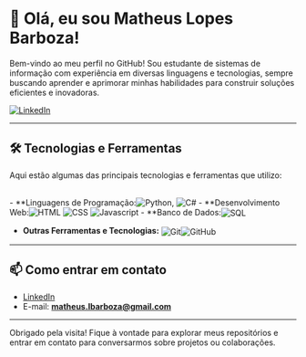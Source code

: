 # 👋 Olá, eu sou Matheus Lopes Barboza!

Bem-vindo ao meu perfil no GitHub! Sou estudante de sistemas de informação com experiência em diversas linguagens e tecnologias, sempre buscando aprender e aprimorar minhas habilidades para construir soluções eficientes e inovadoras.

[![LinkedIn](https://img.shields.io/badge/-LinkedIn-blue?style=flat&logo=linkedin&logoColor=white)](https://www.linkedin.com/in/matheus-lopes-515675219/)

---

## 🛠 Tecnologias e Ferramentas

Aqui estão algumas das principais tecnologias e ferramentas que utilizo:

<div style="dispplay: inline_block"><br/>
- **Linguagens de Programação:<img align="center "alt="Python" src="https://img.shields.io/badge/Python-3776AB?style=for-the-badge&logo=python&logoColor=white"/>, <img align="center "alt="C#" src="https://img.shields.io/badge/C%23-239120?style=for-the-badge&logo=c-sharp&logoColor=white"/>
- **Desenvolvimento Web:<img align="center "alt="HTML" src="https://img.shields.io/badge/HTML-239120?style=for-the-badge&logo=html5&logoColor=white"/>
<img align="center "alt="CSS" src="https://img.shields.io/badge/CSS-239120?&style=for-the-badge&logo=css3&logoColor=white"/>
<img align="center "alt="Javascript" src="https://img.shields.io/badge/JavaScript-F7DF1E?style=for-the-badge&logo=javascript&logoColor=black"/>
- **Banco de Dados:<img align="center" alt="SQL" src="https://img.shields.io/badge/SQL-4479A1?style=for-the-badge&logo=postgresql&logoColor=white"/>

- **Outras Ferramentas e Tecnologias:** <img align="center" alt="Git" src="https://img.shields.io/badge/Git-F05032?style=for-the-badge&logo=git&logoColor=white"/><img align="center" alt="GitHub" src="https://img.shields.io/badge/GitHub-181717?style=for-the-badge&logo=github&logoColor=white"/>


---


## 📫 Como entrar em contato

- [LinkedIn](https://www.linkedin.com/in/matheus-lopes-515675219/)
- E-mail: **matheus.lbarboza@gmail.com**

---

Obrigado pela visita! Fique à vontade para explorar meus repositórios e entrar em contato para conversarmos sobre projetos ou colaborações.
